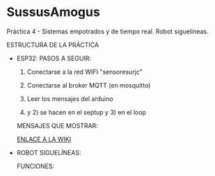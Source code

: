 # SussusAmogus
Práctica 4 - Sistemas empotrados y de tiempo real. Robot siguelineas.

ESTRUCTURA DE LA PRÁCTICA

- ESP32:
  PASOS A SEGUIR: 
  
  1) Conectarse a la red WIFI "sensoresurjc"
  2) Conectarse al broker MQTT (en mosquitto) 
  3) Leer los mensajes del arduino 


  1) y 2) se hacen en el septup y 3) en el loop


  MENSAJES QUE MOSTRAR:
  
  [ENLACE A LA WIKI](https://gitlab.etsit.urjc.es/roberto.calvo/setr/-/wikis/P4FollowLine#62-mensajes)
  

- ROBOT SIGUELÍNEAS: 

  FUNCIONES: 
  
  
  
  

